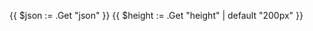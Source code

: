{{ $json := .Get "json" }}
{{ $height := .Get "height" | default "200px" }}
<div id="{{$json}}" class="plotly" style="height:{{$height}}"></div>
<script>
json_url = {{$.Site.BaseURL}} + {{$json}}
Plotly.d3.json(json_url, function(err, fig) {
    Plotly.plot('{{$json}}', fig.data, fig.layout, {responsive: true});
});
</script>
